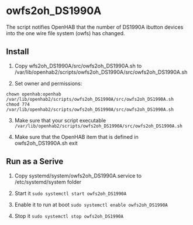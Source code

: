 # owfs2oh_DS1990A
The script notifies OpenHAB that the number of DS1990A ibutton devices into the one wire file system (owfs) has changed.

## Install  
1.  Copy wfs2oh_DS1990A/src/owfs2oh_DS1990A.sh to 
   /var/lib/openhab2/scripts/owfs2oh_DS1990A/src/owfs2oh_DS1990A.sh
   
2.  Set owner and permissions:
```
chown openhab:openhab /var/lib/openhab2/scripts/owfs2oh_DS1990A/src/owfs2oh_DS1990A.sh
chmod 774 /var/lib/openhab2/scripts/owfs2oh_DS1990A/src/owfs2oh_DS1990A.sh
```

3.  Make sure that your script executable
```/var/lib/openhab2/scripts/owfs2oh_DS1990A/src/owfs2oh_DS1990A.sh```

4.  Make sure that the OpenHAB item  that is defined in owfs2oh_DS1990A.sh exit
    
    
## Run as a Serive
1.  Copy systemd/system/owfs2oh_DS1990A.service  to 
    /etc/systemd/system folder

2.  Start it
```sudo systemctl start owfs2oh_DS1990A```

3.  Enable it to run at boot
```sudo systemctl enable owfs2oh_DS1990A```

4.  Stop it
```sudo systemctl stop owfs2oh_DS1990A```
